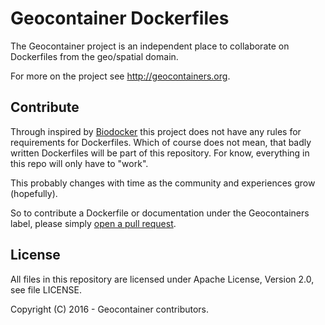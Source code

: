 # Geocontainer Dockerfiles

The Geocontainer project is an independent place to collaborate on Dockerfiles from the geo/spatial domain.

For more on the project see http://geocontainers.org.

## Contribute

Through inspired by [Biodocker](http://biodocker.org) this project does not have any rules for requirements for Dockerfiles. Which of course does not mean, that badly written Dockerfiles will be part of this repository. For know, everything in this repo will only have to "work".

This probably changes with time as the community and experiences grow (hopefully).

So to contribute a Dockerfile or documentation under the Geocontainers label, please simply [open a pull request](https://github.com/geocontainers/dockerfiles/pull/new/master).

## License

All files in this repository are licensed under Apache License, Version 2.0, see file LICENSE.

Copyright (C) 2016 - Geocontainer contributors.